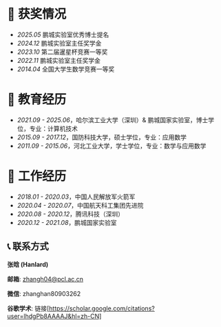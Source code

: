# 🥇 获奖情况
- *2025.05* 鹏城实验室优秀博士提名
- *2024.12* 鹏城实验室主任奖学金
- *2023.10* 第二届暹星杯竞赛一等奖
- *2022.11* 鹏城实验室主任奖学金
- *2014.04* 全国大学生数学竞赛一等奖

# 📖 教育经历
- *2021.09 - 2025.06*，哈尔滨工业大学（深圳）& 鹏城国家实验室，博士学位，专业：计算机技术
- *2015.09 - 2017.12*，国防科技大学，硕士学位，专业：应用数学
- *2011.09 - 2015.06*，河北工业大学，学士学位，专业：数学与应用数学

# 💼 工作经历
- *2018.01 - 2020.03*，中国人民解放军火箭军
- *2020.04 - 2020.07*，中国航天科工集团先进院
- *2020.08 - 2020.12*，腾讯科技（深圳）
- *2020.12 - 2021.08*，鹏城国家实验室

## 📞 联系方式

**张晗 (Hanlard)**

**邮箱**: zhangh04@pcl.ac.cn

**微信**: zhanghan80903262

**谷歌学术**: 链接[https://scholar.google.com/citations?user=lhdgPb8AAAAJ&hl=zh-CN]

